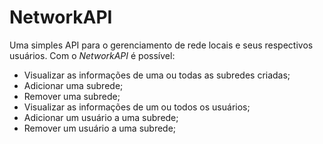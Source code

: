 # NetworkAPI
Uma simples API para o gerenciamento de rede locais e seus respectivos usuários. Com o *NetworkAPI* é possível:

* Visualizar as informações de uma ou todas as subredes criadas;
* Adicionar uma subrede;
* Remover uma subrede;
* Visualizar as informações de um ou todos os usuários;
* Adicionar um usuário a uma subrede;
* Remover um usuário a uma subrede;





